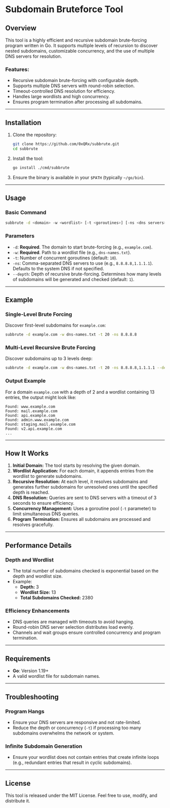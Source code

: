
# Subdomain Bruteforce Tool

## Overview
This tool is a highly efficient and recursive subdomain brute-forcing program written in Go. It supports multiple levels of recursion to discover nested subdomains, customizable concurrency, and the use of multiple DNS servers for resolution.

### Features:
- Recursive subdomain brute-forcing with configurable depth.
- Supports multiple DNS servers with round-robin selection.
- Timeout-controlled DNS resolution for efficiency.
- Handles large wordlists and high concurrency.
- Ensures program termination after processing all subdomains.

---

## Installation

1. Clone the repository:
   ```bash
   git clone https://github.com/0xQRx/subbrute.git
   cd subbrute
   ```

2. Install the tool:
   ```bash
   go install ./cmd/subbrute
   ```

3. Ensure the binary is available in your `$PATH` (typically `~/go/bin`).

---

## Usage

### Basic Command
```bash
subbrute -d <domain> -w <wordlist> [-t <goroutines>] [-ns <dns servers>] [--depth <depth>]
```

### Parameters
- `-d`: **Required**. The domain to start brute-forcing (e.g., `example.com`).
- `-w`: **Required**. Path to a wordlist file (e.g., `dns-names.txt`).
- `-t`: Number of concurrent goroutines (default: `10`).
- `-ns`: Comma-separated DNS servers to use (e.g., `8.8.8.8,1.1.1.1`). Defaults to the system DNS if not specified.
- `--depth`: Depth of recursive brute-forcing. Determines how many levels of subdomains will be generated and checked (default: `1`).

---

## Example

### Single-Level Brute Forcing
Discover first-level subdomains for `example.com`:
```bash
subbrute -d example.com -w dns-names.txt -t 20 -ns 8.8.8.8
```

### Multi-Level Recursive Brute Forcing
Discover subdomains up to 3 levels deep:
```bash
subbrute -d example.com -w dns-names.txt -t 20 -ns 8.8.8.8,1.1.1.1 --depth 3
```

### Output Example
For a domain `example.com` with a depth of 2 and a wordlist containing 13 entries, the output might look like:
```plaintext
Found: www.example.com
Found: mail.example.com
Found: api.example.com
Found: admin.www.example.com
Found: staging.mail.example.com
Found: v2.api.example.com
...
```

---

## How It Works
1. **Initial Domain:** The tool starts by resolving the given domain.
2. **Wordlist Application:** For each domain, it appends entries from the wordlist to generate subdomains.
3. **Recursive Resolution:** At each level, it resolves subdomains and generates further subdomains for unresolved ones until the specified depth is reached.
4. **DNS Resolution:** Queries are sent to DNS servers with a timeout of 3 seconds to ensure efficiency.
5. **Concurrency Management:** Uses a goroutine pool (`-t` parameter) to limit simultaneous DNS queries.
6. **Program Termination:** Ensures all subdomains are processed and resolves gracefully.

---

## Performance Details
### Depth and Wordlist
- The total number of subdomains checked is exponential based on the depth and wordlist size.
- Example:
  - **Depth:** 3
  - **Wordlist Size:** 13
  - **Total Subdomains Checked:** 2380

### Efficiency Enhancements
- DNS queries are managed with timeouts to avoid hanging.
- Round-robin DNS server selection distributes load evenly.
- Channels and wait groups ensure controlled concurrency and program termination.

---

## Requirements
- **Go**: Version 1.19+
- A valid wordlist file for subdomain names.

---

## Troubleshooting

### Program Hangs
- Ensure your DNS servers are responsive and not rate-limited.
- Reduce the depth or concurrency (`-t`) if processing too many subdomains overwhelms the network or system.

### Infinite Subdomain Generation
- Ensure your wordlist does not contain entries that create infinite loops (e.g., redundant entries that result in cyclic subdomains).

---

## License
This tool is released under the MIT License. Feel free to use, modify, and distribute it.

